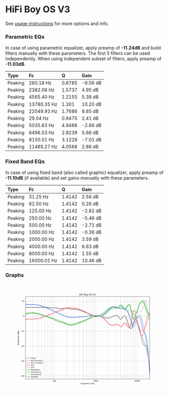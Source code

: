 # HiFi Boy OS V3
See [usage instructions](https://github.com/jaakkopasanen/AutoEq#usage) for more options and info.

### Parametric EQs
In case of using parametric equalizer, apply preamp of **-11.24dB** and build filters manually
with these parameters. The first 5 filters can be used independently.
When using independent subset of filters, apply preamp of **-11.03dB**.

| Type    | Fc          |      Q | Gain     |
|:--------|:------------|:-------|:---------|
| Peaking | 260.18 Hz   | 0.6785 | -6.06 dB |
| Peaking | 2382.08 Hz  | 1.5737 | 4.95 dB  |
| Peaking | 4565.40 Hz  | 1.2155 | 5.38 dB  |
| Peaking | 13780.35 Hz | 1.301  | 10.20 dB |
| Peaking | 22049.93 Hz | 1.7686 | 8.65 dB  |
| Peaking | 29.04 Hz    | 0.9475 | 2.41 dB  |
| Peaking | 5035.63 Hz  | 4.9488 | -2.66 dB |
| Peaking | 6496.53 Hz  | 2.8239 | 5.66 dB  |
| Peaking | 8150.51 Hz  | 3.1228 | -7.01 dB |
| Peaking | 11465.27 Hz | 4.0568 | 2.86 dB  |

### Fixed Band EQs
In case of using fixed band (also called graphic) equalizer, apply preamp of **-11.10dB**
(if available) and set gains manually with these parameters.

| Type    | Fc          |      Q | Gain     |
|:--------|:------------|:-------|:---------|
| Peaking | 31.25 Hz    | 1.4142 | 2.56 dB  |
| Peaking | 62.50 Hz    | 1.4142 | 0.26 dB  |
| Peaking | 125.00 Hz   | 1.4142 | -2.82 dB |
| Peaking | 250.00 Hz   | 1.4142 | -5.46 dB |
| Peaking | 500.00 Hz   | 1.4142 | -2.71 dB |
| Peaking | 1000.00 Hz  | 1.4142 | -0.36 dB |
| Peaking | 2000.00 Hz  | 1.4142 | 3.59 dB  |
| Peaking | 4000.00 Hz  | 1.4142 | 6.63 dB  |
| Peaking | 8000.00 Hz  | 1.4142 | 1.55 dB  |
| Peaking | 16000.01 Hz | 1.4142 | 10.46 dB |

### Graphs
![](./HiFi%20Boy%20OS%20V3.png)